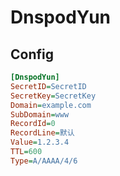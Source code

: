 # DnspodYun

## Config

```ini
[DnspodYun]
SecretID=SecretID
SecretKey=SecretKey
Domain=example.com
SubDomain=www
RecordId=0
RecordLine=默认
Value=1.2.3.4
TTL=600
Type=A/AAAA/4/6
```
